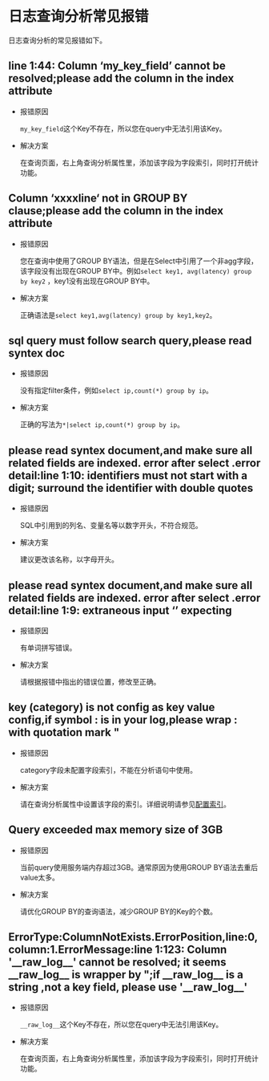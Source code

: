 # 日志查询分析常见报错

日志查询分析的常见报错如下。

## line 1:44: Column ‘my\_key\_field’ cannot be resolved;please add the column in the index attribute

-   报错原因

    `my_key_field`这个Key不存在，所以您在query中无法引用该Key。

-   解决方案

    在查询页面，右上角查询分析属性里，添加该字段为字段索引，同时打开统计功能。


## Column ‘xxxxline‘ not in GROUP BY clause;please add the column in the index attribute

-   报错原因

    您在查询中使用了GROUP BY语法，但是在Select中引用了一个非agg字段，该字段没有出现在GROUP BY中。例如`select key1, avg(latency) group by key2` ，key1没有出现在GROUP BY中。

-   解决方案

    正确语法是`select key1,avg(latency) group by key1,key2`。


## sql query must follow search query,please read syntex doc

-   报错原因

    没有指定filter条件，例如`select ip,count(*) group by ip`。

-   解决方案

    正确的写法为`*|select ip,count(*) group by ip`。


## please read syntex document,and make sure all related fields are indexed. error after select .error detail:line 1:10: identifiers must not start with a digit; surround the identifier with double quotes

-   报错原因

    SQL中引用到的列名、变量名等以数字开头，不符合规范。

-   解决方案

    建议更改该名称，以字母开头。


## please read syntex document,and make sure all related fields are indexed. error after select .error detail:line 1:9: extraneous input ‘’ expecting

-   报错原因

    有单词拼写错误。

-   解决方案

    请根据报错中指出的错误位置，修改至正确。


## key \(category\) is not config as key value config,if symbol : is in your log,please wrap : with quotation mark "

-   报错原因

    category字段未配置字段索引，不能在分析语句中使用。

-   解决方案

    请在查询分析属性中设置该字段的索引。详细说明请参见[配置索引](/intl.zh-CN/查询与分析/配置索引.md)。


## Query exceeded max memory size of 3GB

-   报错原因

    当前query使用服务端内存超过3GB。通常原因为使用GROUP BY语法去重后value太多。

-   解决方案

    请优化GROUP BY的查询语法，减少GROUP BY的Key的个数。


## ErrorType:ColumnNotExists.ErrorPosition,line:0,column:1.ErrorMessage:line 1:123: Column '\_\_raw\_log\_\_' cannot be resolved; it seems \_\_raw\_log\_\_ is wrapper by ";if \_\_raw\_log\_\_ is a string ,not a key field, please use '\_\_raw\_log\_\_'

-   报错原因

    `__raw_log__`这个Key不存在，所以您在query中无法引用该Key。

-   解决方案

    在查询页面，右上角查询分析属性里，添加该字段为字段索引，同时打开统计功能。


